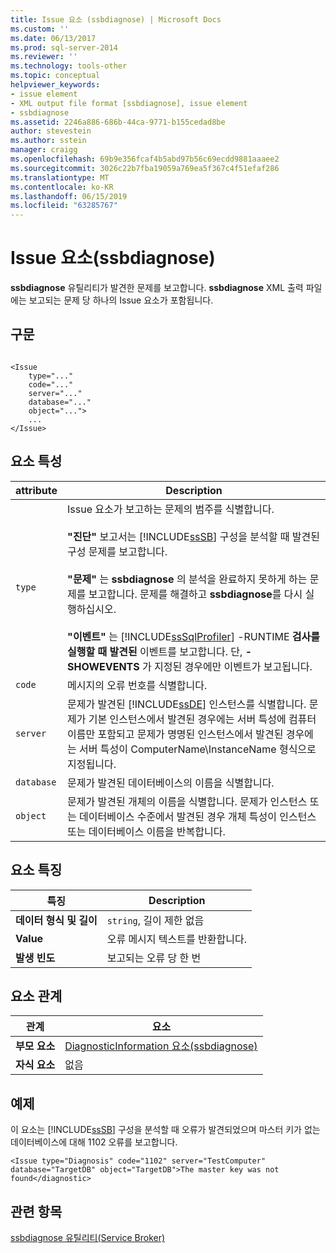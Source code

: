```yaml
---
title: Issue 요소 (ssbdiagnose) | Microsoft Docs
ms.custom: ''
ms.date: 06/13/2017
ms.prod: sql-server-2014
ms.reviewer: ''
ms.technology: tools-other
ms.topic: conceptual
helpviewer_keywords:
- issue element
- XML output file format [ssbdiagnose], issue element
- ssbdiagnose
ms.assetid: 2246a886-686b-44ca-9771-b155cedad8be
author: stevestein
ms.author: sstein
manager: craigg
ms.openlocfilehash: 69b9e356fcaf4b5abd97b56c69ecdd9881aaaee2
ms.sourcegitcommit: 3026c22b7fba19059a769ea5f367c4f51efaf286
ms.translationtype: MT
ms.contentlocale: ko-KR
ms.lasthandoff: 06/15/2019
ms.locfileid: "63285767"
---
```

# <a name="issue-element-ssbdiagnose"></a>Issue 요소(ssbdiagnose)
  **ssbdiagnose** 유틸리티가 발견한 문제를 보고합니다. **ssbdiagnose** XML 출력 파일에는 보고되는 문제 당 하나의 Issue 요소가 포함됩니다.  
  
## <a name="syntax"></a>구문  
  
```  
  
<Issue  
    type="..."   
    code="..."   
    server="..."   
    database="..."   
    object="...">   
    ...   
</Issue>  
```  
  
## <a name="element-attributes"></a>요소 특성  
  
|attribute|Description|  
|---------------|-----------------|  
|`type`|Issue 요소가 보고하는 문제의 범주를 식별합니다.<br /><br /> **"진단"** 보고서는 [!INCLUDE[ssSB](../../includes/sssb-md.md)] 구성을 분석할 때 발견된 구성 문제를 보고합니다.<br /><br /> **"문제"** 는 **ssbdiagnose** 의 분석을 완료하지 못하게 하는 문제를 보고합니다. 문제를 해결하고 **ssbdiagnose**를 다시 실행하십시오.<br /><br /> **"이벤트"** 는 [!INCLUDE[ssSqlProfiler](../../includes/sssqlprofiler-md.md)] -RUNTIME **검사를 실행할 때 발견된** 이벤트를 보고합니다. 단, **-SHOWEVENTS** 가 지정된 경우에만 이벤트가 보고됩니다.|  
|`code`|메시지의 오류 번호를 식별합니다.|  
|`server`|문제가 발견된 [!INCLUDE[ssDE](../../includes/ssde-md.md)] 인스턴스를 식별합니다. 문제가 기본 인스턴스에서 발견된 경우에는 서버 특성에 컴퓨터 이름만 포함되고 문제가 명명된 인스턴스에서 발견된 경우에는 서버 특성이 ComputerName\InstanceName 형식으로 지정됩니다.|  
|`database`|문제가 발견된 데이터베이스의 이름을 식별합니다.|  
|`object`|문제가 발견된 개체의 이름을 식별합니다. 문제가 인스턴스 또는 데이터베이스 수준에서 발견된 경우 개체 특성이 인스턴스 또는 데이터베이스 이름을 반복합니다.|  
  
## <a name="element-characteristics"></a>요소 특징  
  
|특징|Description|  
|--------------------|-----------------|  
|**데이터 형식 및 길이**|`string`, 길이 제한 없음|  
|**Value**|오류 메시지 텍스트를 반환합니다.|  
|**발생 빈도**|보고되는 오류 당 한 번|  
  
## <a name="element-relationships"></a>요소 관계  
  
|관계|요소|  
|------------------|--------------|  
|**부모 요소**|[DiagnosticInformation 요소&#40;ssbdiagnose&#41;](diagnosticinformation-element-ssbdiagnose.md)|  
|**자식 요소**|없음|  
  
## <a name="example"></a>예제  
 이 요소는 [!INCLUDE[ssSB](../../includes/sssb-md.md)] 구성을 분석할 때 오류가 발견되었으며 마스터 키가 없는 데이터베이스에 대해 1102 오류를 보고합니다.  
  
```  
<Issue type="Diagnosis" code="1102" server="TestComputer" database="TargetDB" object="TargetDB">The master key was not found</diagnostic>  
```  
  
## <a name="see-also"></a>관련 항목  
 [ssbdiagnose 유틸리티&#40;Service Broker&#41;](ssbdiagnose-utility-service-broker.md)  
  
  
